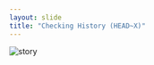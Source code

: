 ```yaml
---
layout: slide
title: "Checking History (HEAD~X)"
---
```


![story](http://swcarpentry.github.io/git-novice/fig/git-checkout.svg)
